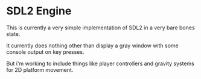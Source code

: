 # SDL2 Engine

This is currently a very simple implementation of SDL2 in a very bare bones state.

It currently does nothing other than display a gray window with some console output on key presses.

But i'm working to include things like player controllers and gravity systems for 2D platform movement.
